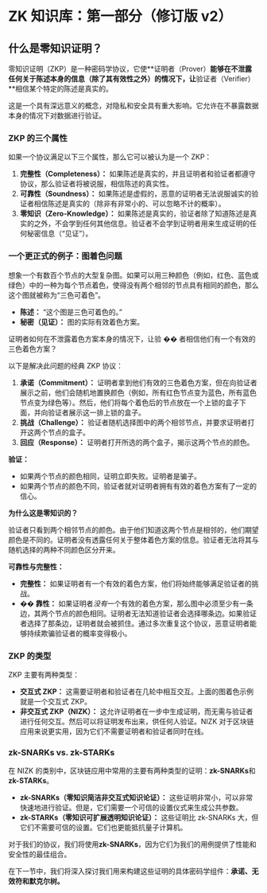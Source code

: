 # ZK 知识库：第一部分（修订版 v2）

## 什么是零知识证明？

零知识证明（ZKP）是一种密码学协议，它使**证明者（Prover）**能够在不泄露任何关于陈述本身的信息（除了其有效性之外）的情况下，让**验证者（Verifier）**相信某个特定的陈述是真实的。

这是一个具有深远意义的概念，对隐私和安全具有重大影响。它允许在不暴露数据本身的情况下对数据进行验证。

### ZKP 的三个属性

如果一个协议满足以下三个属性，那么它可以被认为是一个 ZKP：

1.  **完整性（Completeness）：** 如果陈述是真实的，并且证明者和验证者都遵守协议，那么验证者将被说服，相信陈述的真实性。
2.  **可靠性（Soundness）：** 如果陈述是虚假的，恶意的证明者无法说服诚实的验证者相信陈述是真实的（除非有非常小的、可以忽略不计的概率）。
3.  **零知识（Zero-Knowledge）：** 如果陈述是真实的，验证者除了知道陈述是真实的之外，不会学到任何其他信息。验证者不会学到证明者用来生成证明的任何秘密信息（“见证”）。

### 一个更正式的例子：图着色问题

想象一个有数百个节点的大型复杂图。如果可以用三种颜色（例如，红色、蓝色或绿色）中的一种为每个节点着色，使得没有两个相邻的节点具有相同的颜色，那么这个图就被称为“三色可着色”。

- **陈述：** “这个图是三色可着色的。”
- **秘密（见证）：** 图的实际有效着色方案。

证明者如何在不泄露着色方案本身的情况下，让验 �� 者相信他们有一个有效的三色着色方案？

以下是解决此问题的经典 ZKP 协议：

1.  **承诺（Commitment）：** 证明者拿到他们有效的三色着色方案，但在向验证者展示之前，他们会随机地置换颜色（例如，所有红色节点变为蓝色，所有蓝色节点变为绿色等）。然后，他们将每个着色后的节点放在一个上锁的盒子下面，并向验证者展示这一排上锁的盒子。
2.  **挑战（Challenge）：** 验证者随机选择图中的两个相邻节点，并要求证明者打开这两个节点的盒子。
3.  **回应（Response）：** 证明者打开所选的两个盒子，揭示这两个节点的颜色。

**验证：**

- 如果两个节点的颜色相同，证明立即失败。证明者是骗子。
- 如果两个节点的颜色不同，验证者就对证明者拥有有效的着色方案有了一定的信心。

**为什么这是零知识的？**

验证者只看到两个相邻节点的颜色。由于他们知道这两个节点是相邻的，他们期望颜色是不同的。证明者没有透露任何关于整体着色方案的信息。验证者无法将其与随机选择的两种不同颜色区分开来。

**可靠性与完整性：**

- **完整性：** 如果证明者有一个有效的着色方案，他们将始终能够满足验证者的挑战。
- **�� 靠性：** 如果证明者*没有*一个有效的着色方案，那么图中必须至少有一条边，其两个节点的颜色相同。证明者无法知道验证者会选择哪条边。如果验证者选择了那条边，证明者就会被抓住。通过多次重复这个协议，恶意证明者能够持续欺骗验证者的概率变得极小。

### ZKP 的类型

ZKP 主要有两种类型：

- **交互式 ZKP：** 这需要证明者和验证者在几轮中相互交互。上面的图着色示例就是一个交互式 ZKP。
- **非交互式 ZKP（NIZK）：** 这允许证明者在一步中生成证明，而无需与验证者进行任何交互。然后可以将证明发布出来，供任何人验证。NIZK 对于区块链应用来说更实用，因为它们不需要证明者和验证者同时在线。

### zk-SNARKs vs. zk-STARKs

在 NIZK 的类别中，区块链应用中常用的主要有两种类型的证明：**zk-SNARKs**和**zk-STARKs**。

- **zk-SNARKs（零知识简洁非交互式知识论证）：** 这些证明非常小，可以非常快速地进行验证。但是，它们需要一个可信的设置仪式来生成公共参数。
- **zk-STARKs（零知识可扩展透明知识论证）：** 这些证明比 zk-SNARKs 大，但它们不需要可信的设置。它们也更能抵抗量子计算机。

对于我们的协议，我们将使用**zk-SNARKs**，因为它们为我们的用例提供了性能和安全性的最佳组合。

在下一节中，我们将深入探讨我们用来构建这些证明的具体密码学组件：**承诺、无效符和默克尔树。**
